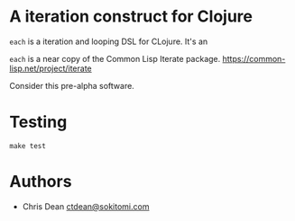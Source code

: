 # A iteration construct for Clojure

`each` is a iteration and looping DSL for CLojure.  It's an

`each` is a near copy of the Common Lisp Iterate package.
https://common-lisp.net/project/iterate

Consider this pre-alpha software.

# Testing

`make test`

# Authors

- Chris Dean <ctdean@sokitomi.com>
